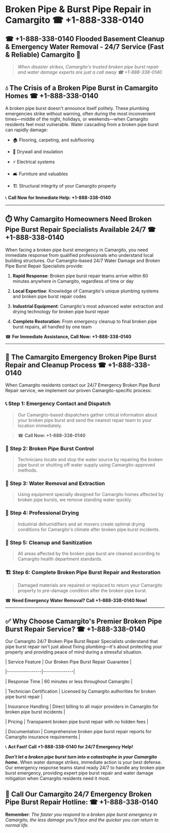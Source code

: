 # Broken Pipe & Burst Pipe Repair in Camargito ☎ +1-888-338-0140  
## ☎ +1-888-338-0140 Flooded Basement Cleanup & Emergency Water Removal - 24/7 Service (Fast & Reliable) Camargito 🚨  

> *When disaster strikes, Camargito's trusted broken pipe burst repair and water damage experts are just a call away ☎ +1-888-338-0140*  

## 💧 The Crisis of a Broken Pipe Burst in Camargito Homes ☎ +1-888-338-0140  

A broken pipe burst doesn't announce itself politely. These plumbing emergencies strike without warning, often during the most inconvenient times—middle of the night, holidays, or weekends—when Camargito residents feel most vulnerable. Water cascading from a broken pipe burst can rapidly damage:  

* 🏠 Flooring, carpeting, and subflooring  
* 🧱 Drywall and insulation  
* ⚡ Electrical systems  
* 🛋️ Furniture and valuables  
* 🏗️ Structural integrity of your Camargito property  

📞 **Call Now for Immediate Help: +1-888-338-0140**  

---  

## ⏱️ Why Camargito Homeowners Need Broken Pipe Burst Repair Specialists Available 24/7 ☎ +1-888-338-0140  

When facing a broken pipe burst emergency in Camargito, you need immediate response from qualified professionals who understand local building structures. Our Camargito-based 24/7 Water Damage and Broken Pipe Burst Repair Specialists provide:  

1. **Rapid Response**: Broken pipe burst repair teams arrive within 60 minutes anywhere in Camargito, regardless of time or day  
2. **Local Expertise**: Knowledge of Camargito's unique plumbing systems and broken pipe burst repair codes  
3. **Industrial Equipment**: Camargito's most advanced water extraction and drying technology for broken pipe burst repair  
4. **Complete Restoration**: From emergency cleanup to final broken pipe burst repairs, all handled by one team  

☎ **For Immediate Assistance, Call Now: +1-888-338-0140**  

---  

## 🔧 The Camargito Emergency Broken Pipe Burst Repair and Cleanup Process ☎ +1-888-338-0140  

When Camargito residents contact our 24/7 Emergency Broken Pipe Burst Repair service, we implement our proven Camargito-specific process:  

### 📞 Step 1: Emergency Contact and Dispatch  
> Our Camargito-based dispatchers gather critical information about your broken pipe burst and send the nearest repair team to your location immediately.  
> ☎ **Call Now: +1-888-338-0140**  

### 🚿 Step 2: Broken Pipe Burst Control  
> Technicians locate and stop the water source by repairing the broken pipe burst or shutting off water supply using Camargito-approved methods.  

### 🌊 Step 3: Water Removal and Extraction  
> Using equipment specially designed for Camargito homes affected by broken pipe bursts, we remove standing water quickly.  

### 💨 Step 4: Professional Drying  
> Industrial dehumidifiers and air movers create optimal drying conditions for Camargito's climate after broken pipe burst incidents.  

### 🧼 Step 5: Cleanup and Sanitization  
> All areas affected by the broken pipe burst are cleaned according to Camargito health department standards.  

### 🏗️ Step 6: Complete Broken Pipe Burst Repair and Restoration  
> Damaged materials are repaired or replaced to return your Camargito property to pre-damage condition after the broken pipe burst.  

☎ **Need Emergency Water Removal? Call +1-888-338-0140 Now!**  

---  

## ✅ Why Choose Camargito's Premier Broken Pipe Burst Repair Service? ☎ +1-888-338-0140  

Our Camargito 24/7 Broken Pipe Burst Repair Specialists understand that pipe burst repair isn't just about fixing plumbing—it's about protecting your property and providing peace of mind during a stressful situation.  

| Service Feature | Our Broken Pipe Burst Repair Guarantee |  
|-----------------|---------------|  
| Response Time | 60 minutes or less throughout Camargito |  
| Technician Certification | Licensed by Camargito authorities for broken pipe burst repair |  
| Insurance Handling | Direct billing to all major providers in Camargito for broken pipe burst incidents |  
| Pricing | Transparent broken pipe burst repair with no hidden fees |  
| Documentation | Comprehensive broken pipe burst repair reports for Camargito insurance requirements |  

📞 **Act Fast! Call +1-888-338-0140 for 24/7 Emergency Help!**  

***Don't let a broken pipe burst turn into a catastrophe in your Camargito home.*** When water damage strikes, immediate action is your best defense. Our emergency response teams stand ready 24/7 to handle any broken pipe burst emergency, providing expert pipe burst repair and water damage mitigation when Camargito residents need it most.  

## 📱 Call Our Camargito 24/7 Emergency Broken Pipe Burst Repair Hotline: ☎ +1-888-338-0140  

**Remember**: *The faster you respond to a broken pipe burst emergency in Camargito, the less damage you'll face and the quicker you can return to normal life.*